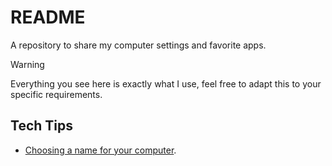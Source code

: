 # README

A repository to share my computer settings and favorite apps.

> [!Warning]
> 
> Everything you see here is exactly what I use, feel free to adapt this to your specific requirements.

## Tech Tips

- [Choosing a name for your computer](https://tools.ietf.org/html/rfc1178).

